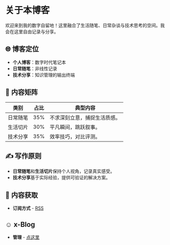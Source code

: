 # 关于本博客

欢迎来到我的数字自留地！这里融合了生活随笔、日常杂谈与技术思考的空间。我会在这里自由记录与分享。

## 🌐 博客定位

- **个人博客**：数字时代笔记本
- **日常随笔**：非线性记录
- **技术分享**：知识管理的输出终端

## 📂 内容矩阵

| 类别        | 占比   | 典型内容                  |
|-------------|--------|---------------------------|
| 日常随笔    | 35%    | 不求深刻立意，捕捉生活质感。   |
| 生活切片    | 30%    | 平凡瞬间，跳跃叙事。 |
| 技术分享    | 35%    | 效率技巧，对比评测。  |

## ✍️ 写作原则

- **日常随笔**和**生活切片**保持个人视角，记录真实感受。
- **技术分享**基于实际经验，提供可验证的解决方案。

## 🔗 内容获取

- **订阅方式** - [RSS](https://blog.x1661.com/rss.xml)

## ☺️ x-Blog

- **管理** - [点这里](https://github.com/xpfcom/blog/issues)